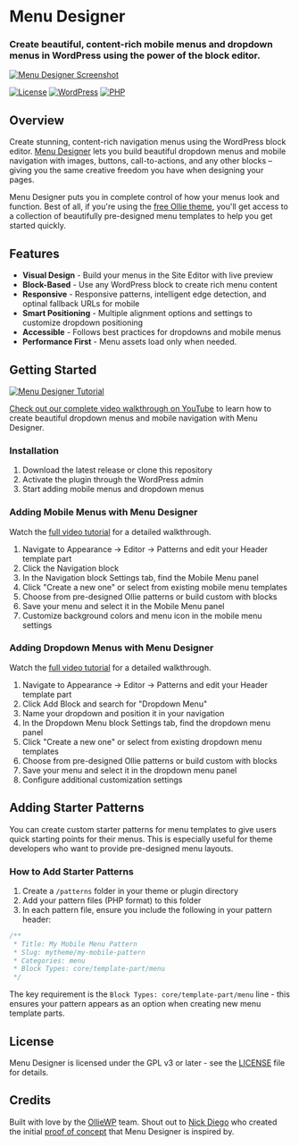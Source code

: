 # Menu Designer

### Create beautiful, content-rich mobile menus and dropdown menus in WordPress using the power of the block editor.

[![Menu Designer Screenshot](https://olliewp.com/wp-content/uploads/2025/08/menu-designer-readme.webp)](https://olliewp.com/menu-designer)

[![License](https://img.shields.io/badge/license-GPL--3.0%2B-blue.svg)](https://www.gnu.org/licenses/gpl-3.0.html)
[![WordPress](https://img.shields.io/badge/WordPress-6.0%2B-blue.svg)](https://wordpress.org/)
[![PHP](https://img.shields.io/badge/PHP-7.4%2B-purple.svg)](https://php.net)

## Overview

Create stunning, content-rich navigation menus using the WordPress block editor. [Menu Designer](https://olliewp.com/menu-designer) lets you build beautiful dropdown menus and mobile navigation with images, buttons, call-to-actions, and any other blocks – giving you the same creative freedom you have when designing your pages.

Menu Designer puts you in complete control of how your menus look and function. Best of all, if you're using the [free Ollie theme](https://olliewp.com/download/), you'll get access to a collection of beautifully pre-designed menu templates to help you get started quickly.

## Features

- **Visual Design** - Build your menus in the Site Editor with live preview
- **Block-Based** - Use any WordPress block to create rich menu content
- **Responsive** - Responsive patterns, intelligent edge detection, and optinal fallback URLs for mobile
- **Smart Positioning** - Multiple alignment options and settings to customize dropdown positioning
- **Accessible** - Follows best practices for dropdowns and mobile menus
- **Performance First** - Menu assets load only when needed.

## Getting Started

[![Menu Designer Tutorial](https://olliewp.com/wp-content/uploads/2025/08/menu-designer-tutorial-readme.webp)](https://youtu.be/UXWOafpBn38)

[Check out our complete video walkthrough on YouTube](https://youtu.be/UXWOafpBn38) to learn how to create beautiful dropdown menus and mobile navigation with Menu Designer.

### Installation

1. Download the latest release or clone this repository
3. Activate the plugin through the WordPress admin
4. Start adding mobile menus and dropdown menus

### Adding Mobile Menus with Menu Designer

Watch the [full video tutorial](https://youtu.be/UXWOafpBn38) for a detailed walkthrough.

1. Navigate to Appearance → Editor → Patterns and edit your Header template part
2. Click the Navigation block
3. In the Navigation block Settings tab, find the Mobile Menu panel
4. Click "Create a new one" or select from existing mobile menu templates
5. Choose from pre-designed Ollie patterns or build custom with blocks
6. Save your menu and select it in the Mobile Menu panel
7. Customize background colors and menu icon in the mobile menu settings

### Adding Dropdown Menus with Menu Designer 

Watch the [full video tutorial](https://youtu.be/UXWOafpBn38) for a detailed walkthrough.

1. Navigate to Appearance → Editor → Patterns and edit your Header template part
2. Click Add Block and search for "Dropdown Menu"
3. Name your dropdown and position it in your navigation
4. In the Dropdown Menu block Settings tab, find the dropdown menu panel
5. Click "Create a new one" or select from existing dropdown menu templates
6. Choose from pre-designed Ollie patterns or build custom with blocks
7. Save your menu and select it in the dropdown menu panel
8. Configure additional customization settings

## Adding Starter Patterns

You can create custom starter patterns for menu templates to give users quick starting points for their menus. This is especially useful for theme developers who want to provide pre-designed menu layouts.

### How to Add Starter Patterns

1. Create a `/patterns` folder in your theme or plugin directory
2. Add your pattern files (PHP format) to this folder
3. In each pattern file, ensure you include the following in your pattern header:

```php
/**
 * Title: My Mobile Menu Pattern
 * Slug: mytheme/my-mobile-pattern
 * Categories: menu
 * Block Types: core/template-part/menu
 */
```

The key requirement is the `Block Types: core/template-part/menu` line - this ensures your pattern appears as an option when creating new menu template parts.

## License

Menu Designer is licensed under the GPL v3 or later - see the [LICENSE](LICENSE) file for details.

## Credits

Built with love by the [OllieWP](https://olliewp.com) team. Shout out to [Nick Diego](https://x.com/nickmdiego) who created the initial [proof of concept](https://github.com/ndiego/mega-menu-block) that Menu Designer is inspired by.
